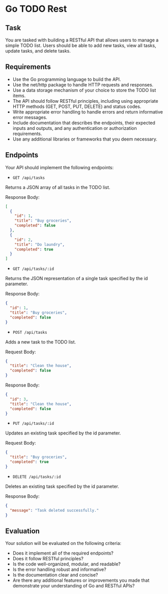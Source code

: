 # Go TODO Rest

## Task

You are tasked with building a RESTful API that allows users to manage a simple TODO list. Users should be able to add new tasks, view all tasks, update tasks, and delete tasks.

## Requirements

- Use the Go programming language to build the API.
- Use the net/http package to handle HTTP requests and responses.
- Use a data storage mechanism of your choice to store the TODO list items.
- The API should follow RESTful principles, including using appropriate HTTP methods (GET, POST, PUT, DELETE) and status codes.
- Write appropriate error handling to handle errors and return informative error messages.
- Include documentation that describes the endpoints, their expected inputs and outputs, and any authentication or authorization requirements.
- Use any additional libraries or frameworks that you deem necessary.

## Endpoints

Your API should implement the following endpoints:

- `GET /api/tasks`

Returns a JSON array of all tasks in the TODO list.

Response Body:

```json
[
  {
    "id": 1,
    "title": "Buy groceries",
    "completed": false
  },
  {
    "id": 2,
    "title": "Do laundry",
    "completed": true
  }
]
```

- `GET /api/tasks/:id`

Returns the JSON representation of a single task specified by the id parameter.

Response Body:

```json
{
  "id": 1,
  "title": "Buy groceries",
  "completed": false
}
```

- `POST /api/tasks`

Adds a new task to the TODO list.

Request Body:

```json
{
  "title": "Clean the house",
  "completed": false
}
```

Response Body:

```json
{
  "id": 3,
  "title": "Clean the house",
  "completed": false
}
```

- `PUT /api/tasks/:id`

Updates an existing task specified by the id parameter.

Request Body:

```json
{
  "title": "Buy groceries",
  "completed": true
}
```

- `DELETE /api/tasks/:id`

Deletes an existing task specified by the id parameter.

Response Body:

```json
{
  "message": "Task deleted successfully."
}
```

## Evaluation

Your solution will be evaluated on the following criteria:

- Does it implement all of the required endpoints?
- Does it follow RESTful principles?
- Is the code well-organized, modular, and readable?
- Is the error handling robust and informative?
- Is the documentation clear and concise?
- Are there any additional features or improvements you made that demonstrate your understanding of Go and RESTful APIs?
